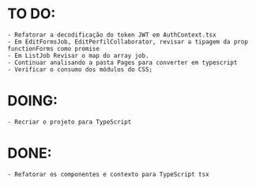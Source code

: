 # TO DO:

    - Refatorar a decodificação do token JWT em AuthContext.tsx
    - Em EditFormsJob, EditPerfilCollaborator, revisar a tipagem da prop functionForms como promise
    - Em ListJob Revisar o map do array job.
    - Continuar analisando a pasta Pages para converter em typescript
    - Verificar o consumo dos módulos do CSS;

# DOING:

    - Recriar o projeto para TypeScript

# DONE:

    - Refatorar os componentes e contexto para TypeScript tsx
